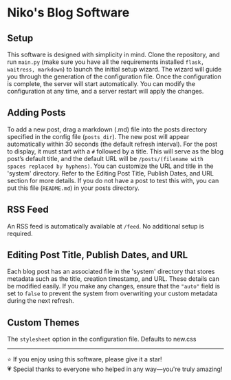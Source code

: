 # Niko's Blog Software

## Setup
This software is designed with simplicity in mind. Clone the repository, and run `main.py` (make sure you have all the requirements installed `flask, waitress, markdown`) to launch the initial setup wizard. The wizard will guide you through the generation of the configuration file. Once the configuration is complete, the server will start automatically. You can modify the configuration at any time, and a server restart will apply the changes.

## Adding Posts
To add a new post, drag a markdown (.md) file into the posts directory specified in the config file (`posts_dir`). The new post will appear automatically within 30 seconds (the default refresh interval). For the post to display, it must start with a `#` followed by a title. This will serve as the blog post’s default title, and the default URL will be `/posts/(filename with spaces replaced by hyphens)`. You can customize the URL and title in the 'system' directory. Refer to the Editing Post Title, Publish Dates, and URL section for more details. If you do not have a post to test this with, you can put this file (`README.md`) in your posts directory.

## RSS Feed
An RSS feed is automatically available at `/feed`. No additional setup is required.

## Editing Post Title, Publish Dates, and URL
Each blog post has an associated file in the 'system' directory that stores metadata such as the title, creation timestamp, and URL. These details can be modified easily. If you make any changes, ensure that the `"auto"` field is set to `false` to prevent the system from overwriting your custom metadata during the next refresh.

## Custom Themes
The `stylesheet` option in the configuration file. Defaults to new.css

---

⭐ If you enjoy using this software, please give it a star!<br>
💗 Special thanks to everyone who helped in any way—you're truly amazing!
